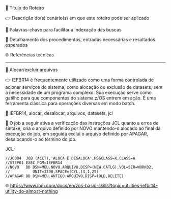 :pushpin: Título do Roteiro

:point_right: Descrição do(s) cenário(s) em que este roteiro pode ser aplicado

:compass: Palavras-chave para facilitar a indexação das buscas

:book: Detalhamento dos procedimentos, entradas necessárias e resultados esperados

:globe_with_meridians: Referências técnicas

--------------

:pushpin: Alocar/excluir arquivos

:point_right: IEFBR14 é frequentemente utilizado como uma forma controlada de acionar serviços do sistema, como alocação ou exclusão de datasets, sem a necessidade de um programa complexo. Sua execução serve como gatilho para que componentes do sistema z/OS entrem em ação. É uma ferramenta clássica para operações diversas em modo batch.

:compass: IEFBR14, alocar, desalocar, arquivos, datasets, jcl

:book: O job a seguir ativa a verificação das instruções JCL quanto a erros de sintaxe, cria o arquivo definido por NOVO mantendo-o alocado ao final da execução do job, em seguida exclui o arquivo definido por APAGAR, desalocando-o ao término do job.

JCL:
```jcl
//JOB04  JOB (ACCT),'ALOCA E DESALOCA',MSGCLASS=X,CLASS=A
//STEP01 EXEC PGM=IEFBR14
//NOVO   DD DSN=MEU.NOVO.ARQUIVO,DISP=(NEW,CATLG),VOL=SER=WORK02,
//          UNIT=3390,SPACE=(CYL,(3,1,25)
//APAGAR DD DSN=MEU.ANTIGO.ARQUIVO,DISP=(OLD,DELETE)
```

:globe_with_meridians: https://www.ibm.com/docs/en/zos-basic-skills?topic=utilities-iefbr14-utility-do-almost-nothing
